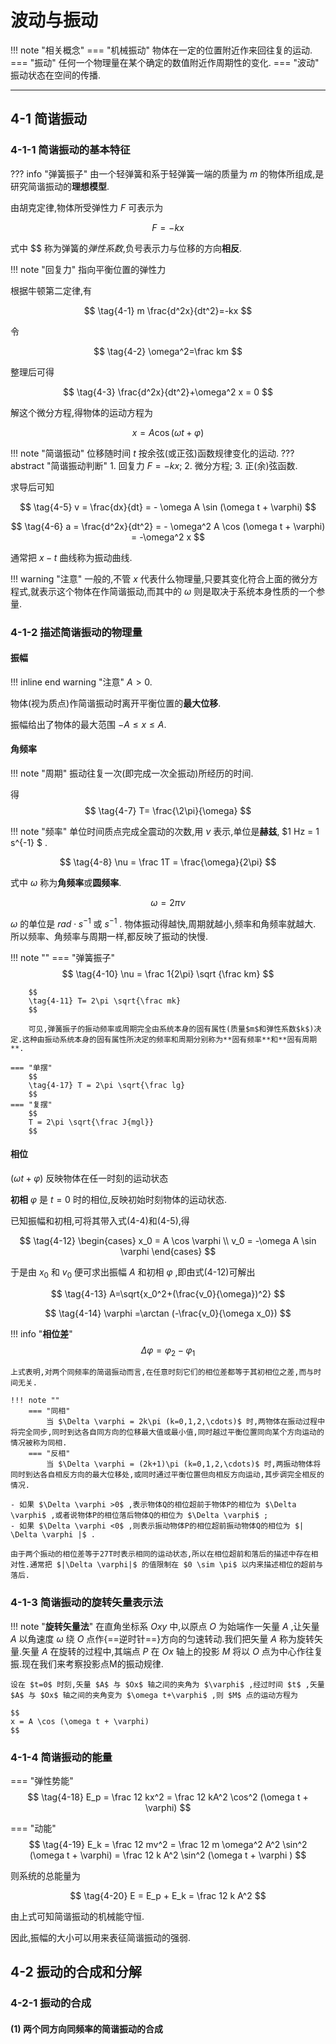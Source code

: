 # 波动与振动

!!! note "相关概念"
    === "机械振动"
        物体在一定的位置附近作来回往复的运动.
    === "振动"
        任何一个物理量在某个确定的数值附近作周期性的变化.
    === "波动"
        振动状态在空间的传播.

---------------------

## 4-1 简谐振动

### 4-1-1 简谐振动的基本特征

??? info "弹簧振子"
    由一个轻弹簧和系于轻弹簧一端的质量为 $m$ 的物体所组成,是研究简谐振动的**理想模型**.

由胡克定律,物体所受弹性力 $F$ 可表示为

$$
F=-kx
$$

式中 $$ 称为弹簧的*弹性系数*,负号表示力与位移的方向**相反**.

!!! note "回复力"
    指向平衡位置的弹性力

根据牛顿第二定律,有

$$
\tag{4-1} m \frac{d^2x}{dt^2}=-kx
$$

令

$$
\tag{4-2} \omega^2=\frac km
$$

整理后可得

$$
\tag{4-3} \frac{d^2x}{dt^2}+\omega^2 x = 0
$$

解这个微分方程,得物体的运动方程为

$$
\tag{4-4} x = A \cos (\omega t + \varphi)
$$

!!! note "简谐振动"
    位移随时间 $t$ 按余弦(或正弦)函数规律变化的运动.
    ??? abstract "简谐振动判断"
        1. 回复力 $F=-kx$;
        2. 微分方程;
        3. 正(余)弦函数.

求导后可知

$$
\tag{4-5} v = \frac{dx}{dt} = - \omega A \sin (\omega t + \varphi)
$$

$$
\tag{4-6} a = \frac{d^2x}{dt^2} = - \omega^2 A \cos  (\omega t + \varphi) = -\omega^2 x
$$

通常把 $x-t$ 曲线称为振动曲线.

!!! warning "注意"
    一般的,不管 $x$ 代表什么物理量,只要其变化符合上面的微分方程式,就表示这个物体在作简谐振动,而其中的 $\omega$ 则是取决于系统本身性质的一个参量.

### 4-1-2 描述简谐振动的物理量

#### 振幅

!!! inline end warning "注意"
    $A \gt 0$.

物体(视为质点)作简谐振动时离开平衡位置的**最大位移**.

振幅给出了物体的最大范围 $-A \le x \le A$.

#### 角频率

!!! note "周期"
    振动往复一次(即完成一次全振动)所经历的时间.

得
$$
\tag{4-7} T= \frac{\2\pi}{\omega}
$$

!!! note "频率"
    单位时间质点完成全震动的次数,用 $\nu$ 表示,单位是**赫兹**, $1 Hz = 1 s^{-1} $ . 

$$
\tag{4-8} \nu = \frac 1T = \frac{\omega}{2\pi}
$$

式中 $\omega$ 称为**角频率**或**圆频率**.

$$
\tag{4-9} \omega = 2\pi \nu
$$

$\omega$ 的单位是 $rad \cdot s ^{-1}$ 或 $s^{-1}$ . 物体振动得越快,周期就越小,频率和角频率就越大. 所以频率、角频率与周期一样,都反映了振动的快慢.

!!! note ""
    === "弹簧振子"
        $$
        \tag{4-10} \nu = \frac 1{2\pi} \sqrt {\frac km}
        $$

        $$
        \tag{4-11} T= 2\pi \sqrt{\frac mk}
        $$

        可见,弹簧振子的振动频率或周期完全由系统本身的固有属性(质量$m$和弹性系数$k$)决定.这种由振动系统本身的固有属性所决定的频率和周期分别称为**固有频率**和**固有周期**.

    === "单摆"
        $$
        \tag{4-17} T = 2\pi \sqrt{\frac lg}
        $$
    === "复摆"
        $$
        T = 2\pi \sqrt{\frac J{mgl}}
        $$

#### 相位

$(\omega t + \varphi)$ 反映物体在任一时刻的运动状态

**初相** $\varphi$ 是 $t=0$ 时的相位,反映初始时刻物体的运动状态.

已知振幅和初相,可将其带入式(4-4)和(4-5),得

$$
\tag{4-12}
\begin{cases}
   x_0 = A \cos \varphi \\
   v_0 = -\omega A \sin \varphi
\end{cases}
$$

于是由 $x_0$ 和 $v_0$ 便可求出振幅 $A$ 和初相 $\varphi$ ,即由式(4-12)可解出

$$
\tag{4-13} A=\sqrt{x_0^2+(\frac{v_0}{\omega})^2}
$$

$$
\tag{4-14} \varphi =\arctan (-\frac{v_0}{\omega x_0})
$$

!!! info "**相位差**"
    $$
    \Delta \varphi = \varphi_2-\varphi_1
    $$

    上式表明,对两个同频率的简谐振动而言,在任意时刻它们的相位差都等于其初相位之差,而与时间无关.
    
    !!! note ""
        === "同相"
            当 $\Delta \varphi = 2k\pi (k=0,1,2,\cdots)$ 时,两物体在振动过程中将完全同步,同时到达各自同方向的位移最大值或最小值,同时越过平衡位置同向某个方向运动的情况被称为同相.
        === "反相"
            当 $\Delta \varphi = (2k+1)\pi (k=0,1,2,\cdots)$ 时,两振动物体将同时到达各自相反方向的最大位移处,或同时通过平衡位置但向相反方向运动,其步调完全相反的情况.
            
    - 如果 $\Delta \varphi >0$ ,表示物体Q的相位超前于物体P的相位为 $\Delta \varphi$ ,或者说物体P的相位落后物体Q的相位为 $\Delta \varphi$ ;
    - 如果 $\Delta \varphi <0$ ,则表示振动物体P的相位超前振动物体Q的相位为 $| \Delta \varphi |$ .
    
    由于两个振动的相位差等于27T时表示相同的运动状态,所以在相位超前和落后的描述中存在相对性.通常把 $|\Delta \varphi|$ 的值限制在 $0 \sim \pi$ 以内来描述相位的超前与落后.

### 4-1-3 简谐振动的旋转矢量表示法

!!! note "**旋转矢量法**"
    在直角坐标系 $Oxy$ 中,以原点 $O$ 为始端作一矢量 $A$ ,让矢量 $A$ 以角速度 $\omega$ 绕 $O$ 点作{==逆时针==}方向的匀速转动.我们把矢量 $A$ 称为旋转矢量.矢量 $A$ 在旋转的过程中,其端点 $P$ 在 $Ox$ 轴上的投影 $M$ 将以 $O$ 点为中心作往复振.现在我们来考察投影点M的振动规律.

    设在 $t=0$ 时刻,矢量 $A$ 与 $Ox$ 轴之间的夹角为 $\varphi$ ,经过时间 $t$ ,矢量 $A$ 与 $Ox$ 轴之间的夹角变为 $\omega t+\varphi$ ,则 $M$ 点的运动方程为
    
    $$
    x = A \cos (\omega t + \varphi)
    $$

### 4-1-4 简谐振动的能量

=== "弹性势能"
    $$
    \tag{4-18} E_p = \frac 12 kx^2 = \frac 12 kA^2 \cos^2 (\omega t + \varphi)
    $$

=== "动能"
    $$
    \tag{4-19} E_k = \frac 12 mv^2 = \frac 12 m \omega^2 A^2 \sin^2 (\omega t + \varphi) = \frac 12 k A^2 \sin^2 (\omega t + \varphi )
    $$

则系统的总能量为

$$
\tag{4-20} E = E_p + E_k = \frac 12 k A^2
$$

由上式可知简谐振动的机械能守恒.

因此,振幅的大小可以用来表征简谐振动的强弱.

## 4-2 振动的合成和分解

### 4-2-1 振动的合成

#### (1) 两个同方向同频率的简谐振动的合成
